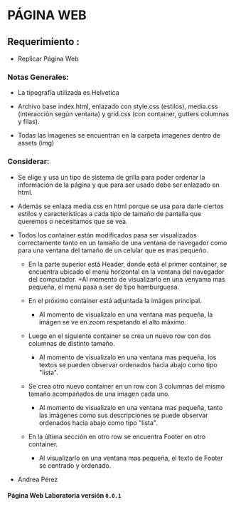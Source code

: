 # PÁGINA WEB


## Requerimiento :

+ Replicar Página Web  


### Notas Generales:

+ La tipografīa utilizada es Helvetica

+ Archivo base index.html, enlazado con style.css (estilos), media.css (interacción según ventana) y grid.css (con container, gutters columnas y filas).

+ Todas las imagenes se encuentran en la carpeta imagenes dentro de assets (img)


### Considerar: 

+ Se elige y usa un tipo de sistema de grilla para poder ordenar la información de la página y que para ser usado debe ser enlazado en html.

+ Además se enlaza media.css en html porque se usa para darle ciertos estilos y características a cada tipo de tamaño de pantalla que queremos o necesitamos que se vea.

+ Todos los container están modificados pasa ser visualizados correctamente tanto en un tamaño de una ventana de navegador como para una ventana del tamaño de un celular que es mas pequeño.

	+ En la parte superior está Header, donde está el primer container, se encuentra ubicado el menú horizontal en la ventana del navegador del computador.
		+Al momento de visualizarlo en una venyama mas pequeña, el menú pasa a ser de tipo hamburguesa. 

	+ En el próximo container está adjuntada la imágen principal.
		+ Al momento de visualizalo en una ventana mas pequeña, la imágen se ve en zoom respetando el alto máximo.

	+ Luego en el siguiente container se crea un nuevo row con dos columnas de distinto tamaño.
		+ Al momento de visualizalo en una ventana mas pequeña, los textos se pueden observar ordenados hacia abajo como tipo "lista".

	+ Se crea otro nuevo container en un row con 3 columnas del mismo tamaño acompañados de una imagen cada uno. 
		+ Al momento de visualizalo en una ventana mas pequeña, tanto las imágenes como sus descripciones se puede observar ordenados hacia abajo como tipo "lista".

	+ En la última sección en otro row se encuentra Footer en otro container.
		+ Al visualizarlo en una ventana mas pequeña, el texto de Footer se centrado y ordenado.




+ Andrea Pérez 

#### Página Web Laboratoria versión `0.0.1` 
